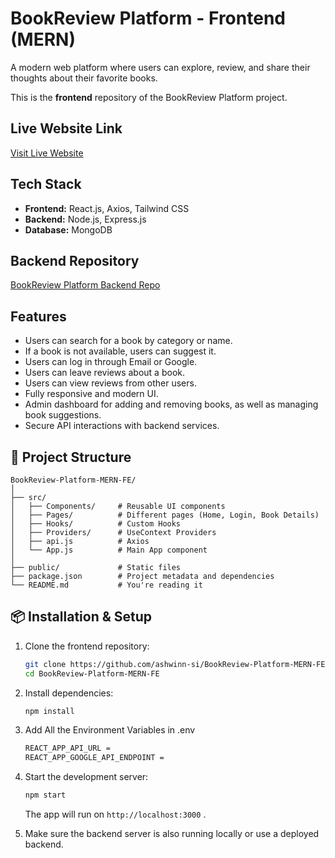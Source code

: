 # BookReview Platform - Frontend (MERN)

A modern web platform where users can explore, review, and share their thoughts about their favorite books.  

This is the **frontend** repository of the BookReview Platform project.



## Live Website Link

[Visit Live Website](https://book-review-ashwin.vercel.app/)



## Tech Stack

- **Frontend:** React.js, Axios, Tailwind CSS 
- **Backend:** Node.js, Express.js
- **Database:** MongoDB 



## Backend Repository

[BookReview Platform Backend Repo](https://github.com/ashwinn-si/BookReview-Platform-MERN-BE)


##  Features

- Users can search for a book by category or name.
- If a book is not available, users can suggest it.
- Users can log in through Email or Google.
- Users can leave reviews about a book.
- Users can view reviews from other users.
- Fully responsive and modern UI.
- Admin dashboard for adding and removing books, as well as managing book suggestions.
- Secure API interactions with backend services.


## 🧩 Project Structure

```
BookReview-Platform-MERN-FE/
│
├── src/
│   ├── Components/     # Reusable UI components
│   ├── Pages/          # Different pages (Home, Login, Book Details)
│   ├── Hooks/          # Custom Hooks
│   ├── Providers/      # UseContext Providers
│   ├── api.js          # Axios
│   └── App.js          # Main App component
│
├── public/             # Static files
├── package.json        # Project metadata and dependencies
└── README.md           # You're reading it 
```



## 📦 Installation & Setup

1. Clone the frontend repository:
   ```bash
   git clone https://github.com/ashwinn-si/BookReview-Platform-MERN-FE.git
   cd BookReview-Platform-MERN-FE
   ```

2. Install dependencies:
   ```bash
   npm install
   ```
3. Add All the Environment Variables in .env
    ```bash
   REACT_APP_API_URL = 
   REACT_APP_GOOGLE_API_ENDPOINT = 
   ``` 

4. Start the development server:
   ```bash
   npm start
   ```
   The app will run on `http://localhost:3000` .


5. Make sure the backend server is also running locally or use a deployed backend.




